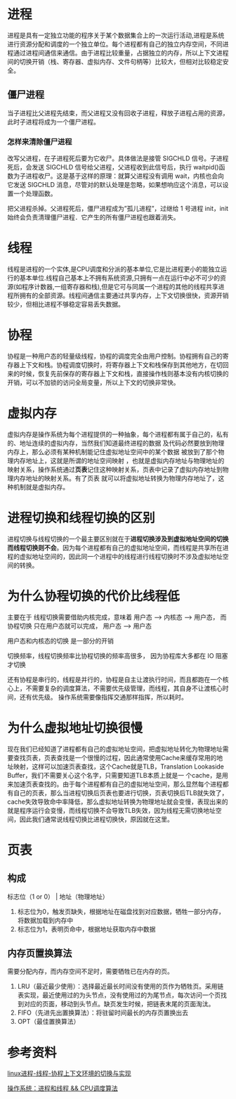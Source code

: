 # 进程
进程是具有一定独立功能的程序关于某个数据集合上的一次运行活动,进程是系统进行资源分配和调度的一个独立单位。每个进程都有自己的独立内存空间，不同进程通过进程间通信来通信。由于进程比较重量，占据独立的内存，所以上下文进程间的切换开销（栈、寄存器、虚拟内存、文件句柄等）比较大，但相对比较稳定安全。

## 僵尸进程
当子进程比父进程先结束，而父进程又没有回收子进程，释放子进程占用的资源，此时子进程将成为一个僵尸进程。

### 怎样来清除僵尸进程
改写父进程，在子进程死后要为它收尸。具体做法是接管 SIGCHLD 信号。子进程死后，会发送 SIGCHLD 信号给父进程，父进程收到此信号后，执行 waitpid()函数为子进程收尸。这是基于这样的原理：就算父进程没有调用 wait，内核也会向它发送 SIGCHLD 消息，尽管对的默认处理是忽略，如果想响应这个消息，可以设置一个处理函数。

把父进程杀掉。父进程死后，僵尸进程成为”孤儿进程”，过继给 1 号进程 init，init 始终会负责清理僵尸进程．它产生的所有僵尸进程也跟着消失。


# 线程
线程是进程的一个实体,是CPU调度和分派的基本单位,它是比进程更小的能独立运行的基本单位.线程自己基本上不拥有系统资源,只拥有一点在运行中必不可少的资源(如程序计数器,一组寄存器和栈),但是它可与同属一个进程的其他的线程共享进程所拥有的全部资源。线程间通信主要通过共享内存，上下文切换很快，资源开销较少，但相比进程不够稳定容易丢失数据。

# 协程
协程是一种用户态的轻量级线程，协程的调度完全由用户控制。协程拥有自己的寄存器上下文和栈。协程调度切换时，将寄存器上下文和栈保存到其他地方，在切回来的时候，恢复先前保存的寄存器上下文和栈，直接操作栈则基本没有内核切换的开销，可以不加锁的访问全局变量，所以上下文的切换非常快。

# 虚拟内存
虚拟内存是操作系统为每个进程提供的一种抽象，每个进程都有属于自己的，私有的、地址连续的虚拟内存，当然我们知道最终进程的数据
及代码必然要放到物理内存上，那么必须有某种机制能记住虚拟地址空间中的某个数据 被放到了那个物理内存地址上，这就是所谓的地址空间映射
，也就是虚拟内存地址与物理地址的映射关系，操作系统通过**页表**记住这种映射关系，页表中记录了虚拟内存地址到物理内存地址的映射关系。有了页表
就可以将虚拟地址转换为物理内存地址了，这种机制就是虚拟内存。

# 进程切换和线程切换的区别
进程切换与线程切换的一个最主要区别就在于**进程切换涉及到虚拟地址空间的切换而线程切换则不会**。因为每个进程都有自己的虚拟地址空间，而线程是共享所在进程的虚拟地址空间的，因此同一个进程中的线程进行线程切换时不涉及虚拟地址空间的转换。

# 为什么协程切换的代价比线程低
主要在于 线程切换需要借助内核完成，意味着 用户态 --> 内核态 --> 用户态，
而协程切换 只在用户态就可以完成， 用户态 --> 用户态

用户态和内核态的切换 是一部分的开销

切换频率，线程切换频率比协程切换的频率高很多， 因为协程库大多都在 IO 阻塞才切换

还有协程是串行的，线程是并行的，协程是自主让渡执行时间，而且都跑在一个核心上，不需要复杂的调度算法，不需要优先级管理，而线程，其自身不让渡核心时间，还有优先级。 操作系统需要像指挥交通那样指挥，所以耗时。

# 为什么虚拟地址切换很慢
现在我们已经知道了进程都有自己的虚拟地址空间，把虚拟地址转化为物理地址需要查找页表，页表查找是一个很慢的过程，因此通常使用Cache来缓存常用的地址映射，这样可以加速页表查找，这个Cache就是TLB，Translation Lookaside Buffer，我们不需要关心这个名字，只需要知道TLB本质上就是一
个cache，是用来加速页表查找的。由于每个进程都有自己的虚拟地址空间，那么显然每个进程都有自己的页表，那么当进程切换后页表也要进行切换，页表切换后TLB就失效了，cache失效导致命中率降低，那么虚拟地址转换为物理地址就会变慢，表现出来的就是程序运行会变慢，而线程切换不会导致TLB失效，因为线程无需切换地址空间，因此我们通常说线程切换比进程切换快，原因就在这里。

# 页表
## 构成
标志位（1 or 0） | 地址（物理地址）

1. 标志位为0，触发页缺失，根据地址在磁盘找到对应数据，牺牲一部分内存，将数据加载到内存中
2. 标志位为1，表明页命中，根据地址获取内存中数据

## 内存页置换算法
需要分配内存，而内存空间不足时，需要牺牲已在内存的页。

1. LRU（最近最少使用）：选择最近最长时间没有使用的页作为牺牲页。采用链表实现，最近使用过的为头节点，没有使用过的为尾节点，每次访问一个页找到对应的页面，移动到头节点。缺页发生时候，把链表末尾的页面淘汰。
2. FIFO（先进先出置换算法）：将驻留时间最长的内存页置换出去
3. OPT（最佳置换算法）

# 参考资料
[linux进程-线程-协程上下文环境的切换与实现](https://blog.csdn.net/runner668/article/details/80512664)

[操作系统：进程和线程 && CPU调度算法](https://blog.csdn.net/qq_43186095/article/details/103444402)